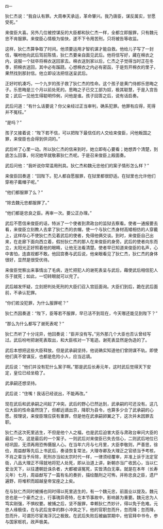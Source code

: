    四一 

   狄仁杰说：“我自认有罪。大周奉天承运，革命肇兴。我乃唐臣，谋反属实，甘愿受死。”

   来俊臣大喜。另外几位被控谋反的大臣都和狄仁杰一样，全都立即服罪，只有魏元忠不肯服罪。来俊臣心情极为愉快，遂不下令用苦刑，只将被告等收监。

   这样，狄仁杰算争取了时间。他须要运用才智机谋才能自救。他给儿子写了一封信，嘱咐他向武后驾前陈情，狄仁杰要亲自面见武后。他将信写好，藏在棉衣之内，说服一个狱卒将棉衣送回家去。棉衣送到家以后，仁杰之子觉得当时正在冬季，把棉衣送回，其中必有蹊跷。心想棉衣之内必有密函，于是剪开棉衣的里子，果然找到那封信。他立即设法把信送呈武后。

   正好时机凑巧，一个九岁的孩子救了狄仁杰的性命。这个孩子是黄门侍郎乐思晦之子。乐思晦是三个月以前处死的。思晦之子已交工部为奴，极其聪慧，于是入宫告变；武后一见他生得聪明伶俐，问他是谁。孩子回答之后，说有话启奏。

   武后问道：“有什么话要说？你父亲经过正当审判，确系犯罪。他罪有应得，死得并不冤枉。”

   “是吗？”

   孩子又接着说：“陛下若不信，可以把陛下最信任的人交给来俊臣，问他叛国之罪，来俊臣也会得到供词的。”

   武后听了心里一动。所以狄仁杰的信来到时，她立即有心要看；她想弄个清楚，到底怎么回事，何况她早就敬慕狄仁杰呢。于是召来俊臣上殿面奏。

   武后问他：“我听说你常滥用刑具。狄仁杰和魏元忠他们的案子情形怎么样？”

   来俊臣回奏道：“回陛下。犯人都自愿服罪，在狱里都很舒适。在狱里也允许他们穿袍子戴帽子呢。”

   “他们都服罪了么？”

   “除去魏元忠都服罪了。”

   “他们都是忠良之臣。再审一次。要公正办理。”

   武后不愿信来俊臣的话，特派了一个使者到肃政台的监狱去察看。使者一通报要去看，来俊臣立刻教人去拿了狄仁杰的衣帽，使一个与狄仁杰身材高矮相仿的人穿戴上，这样存心不使狄仁杰见着武后的使者，免得他俩交谈。到时，来俊臣自己出来，在走廊下面向西立着，假扮狄仁杰的那人在来俊臣的身旁。武后的使者向东而立，太阳光正好照着他的眼睛，让他无法看清楚。使者早已知道来俊臣的名声，心中害怕，连直视都不敢。他回宫奏与武后说，他亲眼看见了狄仁杰，狄仁杰的身体很好，显然是很受优待。

   来俊臣觉察出来事情出了毛病，连忙把犯人的谢死表呈与武后，藉使武后相信犯人乐于就死；如此，一切转眼就可以完了。

   武后越发怀疑，立刻把判处死刑的大臣们召入宫廷面询。大臣们到后，跪在武后面前，不承认犯罪。

   “你们若没犯罪，为什么服罪呢？”

   狄仁杰因奏道：“陛下，臣等若不服罪，早已活不到现在，今天哪还能见到陛下？”

   “那么为什么都写了谢死表呢？”

   狄仁杰听了十分诧异，他回奏说：“臣并没有写。”另外那几个大臣也否认曾经写过。武后吩咐把谢死表取出，和大臣核对一下笔迹。谢死表显然是伪造的了。

   武后本想把这些大臣释放。但是武承嗣坚持，他说确实知道他们曾阴谋不轨。即使他们真不曾谋反，也都是危险小人，应当远谪。

   武后说：“他们并没有犯什么案子啊。”那是武后长寿元年，这时武后觉得天下安定，皇位已经坐稳了。

   武承嗣还想坚持。

   武后说：“住嘴！我话已经说出，不能再改。”

   现在武后和武承嗣之间起了冲突。武后的野心已然达到，武承嗣的可还没有。这几位大臣的性命虽然饶了，但都远谪出京，降职为县令，也算多少合了武承嗣的心愿。按理说，来俊臣理应获有重罪，但是他在武承嗣卵翼之下，这次并未因罪去职。

   狄仁杰这次死里逃生，不但是他个人之福，也是武后迫害大臣与肃政台审问大臣的最后一次。这是最后的一个案子。一则武后对来俊臣已失去信心，二则武后地位已经巩固，无须再用恐怖慑服人心。在当年六月与七月里，大臣李敬则，严善思，徐俭，周益猷等先后上书武后，奏请恢复常法，大理寺卿及大理正之官绩当予考核，不肖之辈当予斥除，死刑亦当如太宗时代一样，一律须经覆审，并准上诉于法定官衙，八品大理正不得就地将犯人处死，即从治道上讲，新朝亦当广收民心，当以仁爱治天下，以往遭朝廷诛杀者，大都被诬冤死，实皆清白无辜。就是在本年（长寿元年）七月，周益猷写了一篇有名的奏折，描绘酷刑之可怖，并称忠良之臣，遗尸遍野，将堆积而超越皇帝宝座之上矣。

   在与狄仁杰同时被捕也同时得以死里逃生的，有一个魏元忠，前面业以提及。魏元忠也是一个豪杰之士，行事瑰异奇特，在本节事故中，影响甚为重要。魏元忠为人笃实刚强，不惧权要。被捕之后，坚不服罪，幸赖狄仁杰妙计，得以免于危难。元忠人缘极佳，在与武后宠幸的群小冲突之下，他的官职忽而升，忽而降；忽而降，忽而升，可谓历尽宦海浮沉之极致。在武后失败后被幽禁期中，他官拜中书令，参与国家枢机，政声极美。

